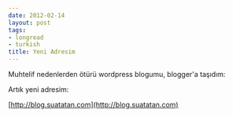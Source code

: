 ```yaml
---
date: 2012-02-14
layout: post
tags:
- longread
- turkish
title: Yeni Adresim
---
```


Muhtelif nedenlerden ötürü wordpress blogumu, blogger'a taşıdım:

Artık yeni adresim:

[http://blog.suatatan.com](http://blog.suatatan.com)
